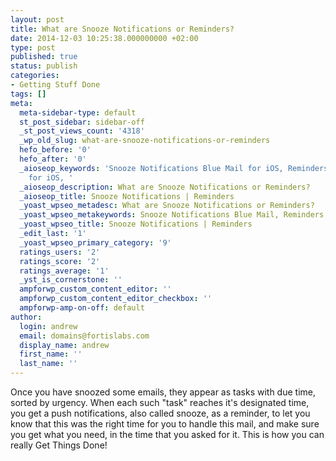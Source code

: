 ```yaml
---
layout: post
title: What are Snooze Notifications or Reminders?
date: 2014-12-03 10:25:38.000000000 +02:00
type: post
published: true
status: publish
categories:
- Getting Stuff Done
tags: []
meta:
  meta-sidebar-type: default
  st_post_sidebar: sidebar-off
  _st_post_views_count: '4318'
  _wp_old_slug: what-are-snooze-notifications-or-reminders
  hefo_before: '0'
  hefo_after: '0'
  _aioseop_keywords: 'Snooze Notifications Blue Mail for iOS, Reminders Blue Mail
    for iOS, '
  _aioseop_description: What are Snooze Notifications or Reminders?
  _aioseop_title: Snooze Notifications | Reminders
  _yoast_wpseo_metadesc: What are Snooze Notifications or Reminders?
  _yoast_wpseo_metakeywords: Snooze Notifications Blue Mail, Reminders Blue Mail,
  _yoast_wpseo_title: Snooze Notifications | Reminders
  _edit_last: '1'
  _yoast_wpseo_primary_category: '9'
  ratings_users: '2'
  ratings_score: '2'
  ratings_average: '1'
  _yst_is_cornerstone: ''
  ampforwp_custom_content_editor: ''
  ampforwp_custom_content_editor_checkbox: ''
  ampforwp-amp-on-off: default
author:
  login: andrew
  email: domains@fortislabs.com
  display_name: andrew
  first_name: ''
  last_name: ''
---
```

<p class="p1"><span class="s1">Once you have snoozed some emails, they appear as tasks with due time, sorted by urgency. When each such "task" reaches it's designated time, you get a push notifications, also called snooze, as a reminder, to let you know that this was the right time for you to handle this mail, and make sure you get what you need, in the time that you asked for it. This is how you can really Get Things Done!</span></p>
